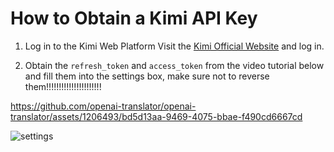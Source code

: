 How to Obtain a Kimi API Key
=======================

1. Log in to the Kimi Web Platform
   Visit the [Kimi Official Website](https://kimi.moonshot.cn) and log in.
   
2. Obtain the `refresh_token` and `access_token` from the video tutorial below and fill them into the settings box, make sure not to reverse them!!!!!!!!!!!!!!!!!!!!!!
   
  https://github.com/openai-translator/openai-translator/assets/1206493/bd5d13aa-9469-4075-bbae-f490cd6667cd

  ![settings](https://github.com/openai-translator/openai-translator/assets/1206493/d04a46c5-68c6-44bb-b230-ba8b072fd23d)

